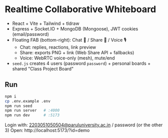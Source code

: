 # Realtime Collaborative Whiteboard
- React + Vite + Tailwind + tldraw
- Express + Socket.IO + MongoDB (Mongoose), JWT cookies (email/password)
- Floating FAB (bottom-right): Chat 💬 / Share 🔗 / Voice 🎙️
  - Chat: replies, reactions, link preview
  - Share: exports PNG + link (Web Share API + fallbacks)
  - Voice: WebRTC voice-only (mesh), mute/end
- `seed.js` creates 4 users (password `password`) + personal boards + shared "Class Project Board"

## Run
```bash
npm i
cp .env.example .env
npm run seed
npm run server   # :4000
npm run dev      # :5173
```

Login with: 2203051050504@paruluniversity.ac.in / password (or the other 3)
Open: http://localhost:5173/?id=demo
